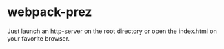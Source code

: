 # webpack-prez

Just launch an http-server on the root directory or open the index.html on your favorite browser.

